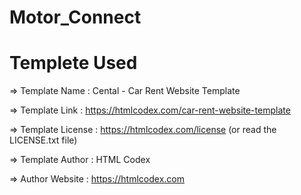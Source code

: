 # Motor_Connect

# Templete Used
  =>  Template Name    : Cental - Car Rent Website Template

  =>  Template Link    : https://htmlcodex.com/car-rent-website-template

  =>  Template License : https://htmlcodex.com/license (or read the LICENSE.txt file)

  =>  Template Author  : HTML Codex

  =>  Author Website   : https://htmlcodex.com
